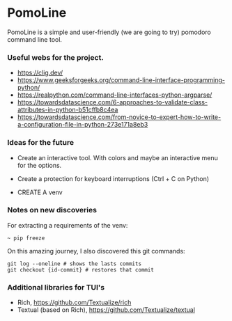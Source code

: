 # PomoLine 
PomoLine is a simple and user-friendly (we are going to try) pomodoro command line tool.
### Useful webs for the project.

* https://clig.dev/
* https://www.geeksforgeeks.org/command-line-interface-programming-python/
* https://realpython.com/command-line-interfaces-python-argparse/
* https://towardsdatascience.com/6-approaches-to-validate-class-attributes-in-python-b51cffb8c4ea
* https://towardsdatascience.com/from-novice-to-expert-how-to-write-a-configuration-file-in-python-273e171a8eb3
### Ideas for the future
* Create an interactive tool. With colors and maybe an interactive menu for the options.

* Create a protection for keyboard interruptions (Ctrl + C on Python)

* CREATE A venv

### Notes on new discoveries

For extracting a requirements of the venv:

```
~ pip freeze
```
On this amazing journey, I also discovered this git commands:

```
git log --oneline # shows the lasts commits 
git checkout {id-commit} # restores that commit
```

### Additional libraries for TUI's
* Rich, https://github.com/Textualize/rich
* Textual (based on Rich), https://github.com/Textualize/textual